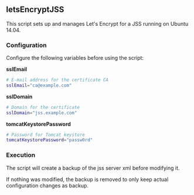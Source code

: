 ## letsEncryptJSS

This script sets up and manages Let's Encrypt for a JSS running on Ubuntu 14.04.

### Configuration

Configure the following variables before using the script:

**sslEmail**

```bash
# E-mail address for the certificate CA
sslEmail="ca@example.com"
```

**sslDomain**

```bash
# Domain for the certificate
sslDomain="jss.example.com"
```

**tomcatKeystorePassword**

```bash
# Password for Tomcat keystore
tomcatKeystorePassword="passw0rd"
```

### Execution

The script will create a backup of the jss server xml before modifying it.

If nothing was modified, the backup is removed to only keep actual configuration changes as backup.